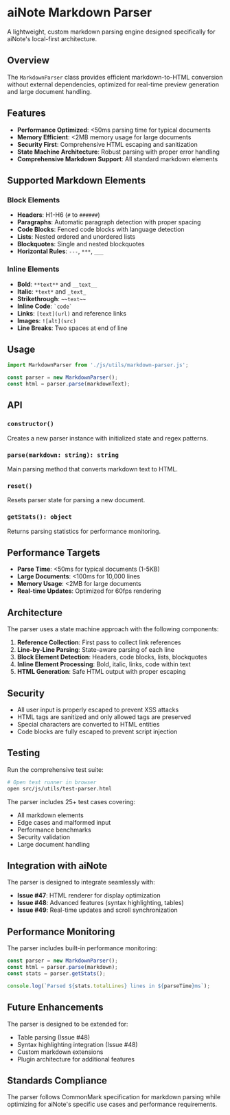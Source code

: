 # aiNote Markdown Parser

A lightweight, custom markdown parsing engine designed specifically for aiNote's local-first architecture.

## Overview

The `MarkdownParser` class provides efficient markdown-to-HTML conversion without external dependencies, optimized for real-time preview generation and large document handling.

## Features

- **Performance Optimized**: <50ms parsing time for typical documents
- **Memory Efficient**: <2MB memory usage for large documents
- **Security First**: Comprehensive HTML escaping and sanitization
- **State Machine Architecture**: Robust parsing with proper error handling
- **Comprehensive Markdown Support**: All standard markdown elements

## Supported Markdown Elements

### Block Elements
- **Headers**: H1-H6 (`#` to `######`)
- **Paragraphs**: Automatic paragraph detection with proper spacing
- **Code Blocks**: Fenced code blocks with language detection
- **Lists**: Nested ordered and unordered lists
- **Blockquotes**: Single and nested blockquotes
- **Horizontal Rules**: `---`, `***`, `___`

### Inline Elements
- **Bold**: `**text**` and `__text__`
- **Italic**: `*text*` and `_text_`
- **Strikethrough**: `~~text~~`
- **Inline Code**: `` `code` ``
- **Links**: `[text](url)` and reference links
- **Images**: `![alt](src)`
- **Line Breaks**: Two spaces at end of line

## Usage

```javascript
import MarkdownParser from './js/utils/markdown-parser.js';

const parser = new MarkdownParser();
const html = parser.parse(markdownText);
```

## API

### `constructor()`
Creates a new parser instance with initialized state and regex patterns.

### `parse(markdown: string): string`
Main parsing method that converts markdown text to HTML.

### `reset()`
Resets parser state for parsing a new document.

### `getStats(): object`
Returns parsing statistics for performance monitoring.

## Performance Targets

- **Parse Time**: <50ms for typical documents (1-5KB)
- **Large Documents**: <100ms for 10,000 lines
- **Memory Usage**: <2MB for large documents
- **Real-time Updates**: Optimized for 60fps rendering

## Architecture

The parser uses a state machine approach with the following components:

1. **Reference Collection**: First pass to collect link references
2. **Line-by-Line Parsing**: State-aware parsing of each line
3. **Block Element Detection**: Headers, code blocks, lists, blockquotes
4. **Inline Element Processing**: Bold, italic, links, code within text
5. **HTML Generation**: Safe HTML output with proper escaping

## Security

- All user input is properly escaped to prevent XSS attacks
- HTML tags are sanitized and only allowed tags are preserved
- Special characters are converted to HTML entities
- Code blocks are fully escaped to prevent script injection

## Testing

Run the comprehensive test suite:

```bash
# Open test runner in browser
open src/js/utils/test-parser.html
```

The parser includes 25+ test cases covering:
- All markdown elements
- Edge cases and malformed input
- Performance benchmarks
- Security validation
- Large document handling

## Integration with aiNote

The parser is designed to integrate seamlessly with:
- **Issue #47**: HTML renderer for display optimization
- **Issue #48**: Advanced features (syntax highlighting, tables)
- **Issue #49**: Real-time updates and scroll synchronization

## Performance Monitoring

The parser includes built-in performance monitoring:

```javascript
const parser = new MarkdownParser();
const html = parser.parse(markdown);
const stats = parser.getStats();

console.log(`Parsed ${stats.totalLines} lines in ${parseTime}ms`);
```

## Future Enhancements

The parser is designed to be extended for:
- Table parsing (Issue #48)
- Syntax highlighting integration (Issue #48)
- Custom markdown extensions
- Plugin architecture for additional features

## Standards Compliance

The parser follows CommonMark specification for markdown parsing while optimizing for aiNote's specific use cases and performance requirements.
